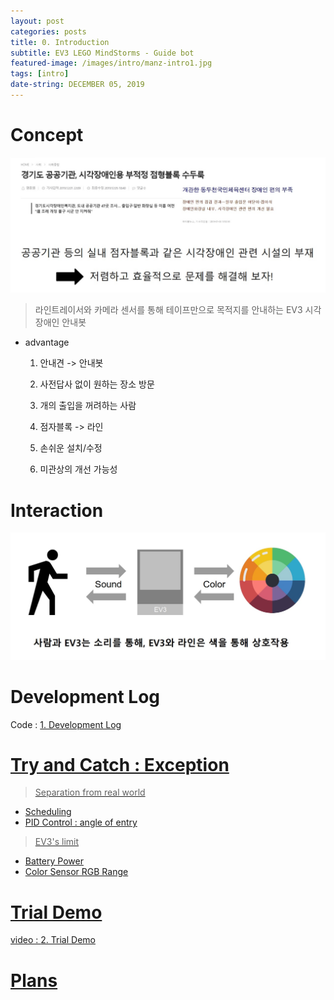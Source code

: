 ```yaml
---
layout: post
categories: posts
title: 0. Introduction
subtitle: EV3 LEGO MindStorms - Guide bot
featured-image: /images/intro/manz-intro1.jpg
tags: [intro]
date-string: DECEMBER 05, 2019
---
```

# Concept

<center>
    <img src="/images/intro/manz-concept1.jpg">
</center>

> 라인트레이서와 카메라 센서를 통해 테이프만으로 목적지를 안내하는 EV3 시각장애인 안내봇

  * advantage

    1. 안내견 -> 안내봇
      1. 사전답사 없이 원하는 장소 방문
      2. 개의 출입을 꺼려하는 사람

    2. 점자블록 -> 라인
      1. 손쉬운 설치/수정
      2. 미관상의 개선 가능성


# Interaction

<center>
    <img src="/images/intro/manz-interaction1.jpg">
</center>


# Development Log
Code : <a href="https://team4nz.github.io//posts/2019-12-04/Development-Log.html"> 1. Development Log


# Try and Catch : Exception

> Separation from real world

  * Scheduling
  * PID Control : angle of entry

> EV3's limit

  * Battery Power
  * Color Sensor RGB Range


# Trial Demo
video : <a href="https://team4nz.github.io//posts/2019-12-03/Trial-Demo.html"> 2. Trial Demo


# Plans